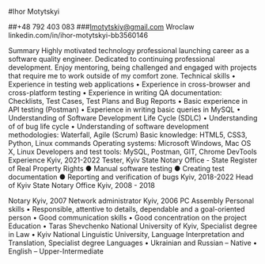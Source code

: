 #Ihor Motytskyi

##+48 792 403 083
###Imotytskiy@gmail.com
Wroclaw
linkedin.com/in/ihor-motytskyi-bb3560146

Summary
Highly motivated technology professional launching career as a software quality
engineer. Dedicated to continuing professional development. Enjoy mentoring, being challenged
and engaged with projects that require me to work outside of my comfort zone.
Technical skills
• Experience in testing web applications
• Experience in cross-browser and cross-platform testing
• Experience in writing QA documentation: Checklists, Test Cases, Test Plans and Bug
Reports
• Basic experience in API testing (Postman)
• Experience in writing basic queries in MySQL
• Understanding of Software Development Life Cycle (SDLC)
• Understanding of of bug life cycle
• Understanding of software development methodologies: Waterfall, Agile (Scrum)
Basic knowledge: HTML5, CSS3, Python, Linux commands
Operating systems: Microsoft Windows, Mac OS X, Linux
Developers and test tools: MySQL, Postman, GIT, Chrome DevTools
Experience
Kyiv, 2021-2022
Tester, Kyiv State Notary Office - State Register of Real Property Rights
● Manual software testing
● Creating test documentation
● Reporting and verification of bugs
Kyiv, 2018-2022
Head of Kyiv State Notary Office
Kyiv, 2008 - 2018

Notary
Kyiv, 2007
Network administrator
Kyiv, 2006
PC Assembly
Personal skills
• Responsible, attentive to details, dependable and a goal-oriented person
• Good communication skills
• Good concentration on the project
Education
• Taras Shevchenko National University of Kyiv, Specialist degree in Law
• Kyiv National Linguistic University, Language Interpretation and Translation, Specialist
degree
Languages
• Ukrainian and Russian – Native
• English – Upper-Intermediate
